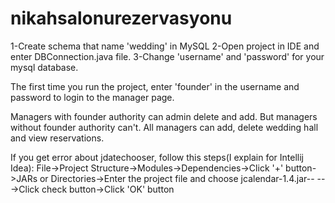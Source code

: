# nikahsalonurezervasyonu
1-Create schema that name 'wedding' in MySQL
2-Open project in IDE and enter DBConnection.java file. 
3-Change 'username' and 'password' for your mysql database. 

The first time you run the project, enter 'founder' in the username and password to login to the manager page.

Managers with founder authority can admin delete and add. But managers without founder authority can't. All managers can add, delete wedding hall and view reservations.

If you get error about jdatechooser, follow this steps(I explain for Intellij Idea):
File->Project Structure->Modules->Dependencies->Click '+' button->JARs or Directories->Enter the project file and choose jcalendar-1.4.jar--
--->Click check button->Click 'OK' button
